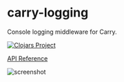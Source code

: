 # carry-logging

Console logging middleware for Carry.

[![Clojars Project](https://img.shields.io/clojars/v/carry-logging.svg)](https://clojars.org/carry-logging)

[API Reference](http://metametadata.github.io/carry/api/carry-logging.core.html)

![screenshot](http://i.imgur.com/OS8lLDZ.png)

